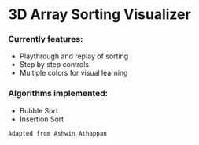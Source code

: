 # 3D Array Sorting Visualizer

### Currently features:
- Playthrough and replay of sorting
- Step by step controls
- Multiple colors for visual learning

### Algorithms implemented:
- Bubble Sort
- Insertion Sort




`Adapted from Ashwin Athappan`
